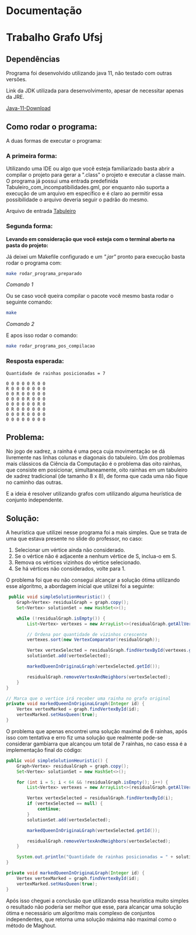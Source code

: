 # Documentação
# Trabalho Grafo Ufsj

## Dependências
Programa foi desenvolvido utilizando java 11, não testado com outras versões.

Link da JDK utilizada para desenvolvimento, apesar de necessitar apenas da JRE.

[Java-11-Download](https://docs.aws.amazon.com/corretto/latest/corretto-11-ug/downloads-list.html)
## Como rodar o programa:
A duas formas de executar o programa:

### A primeira forma:

Utilizando uma IDE ou algo que você esteja familiarizado basta abrir a compilar o projeto para gerar a ".class"
o projeto e executar a classe main. O programa já possui uma entrada predefinida Tabuleiro_com_incompatibilidades.gml, por enquanto não
suporta a execução de um arquivo em específico e é claro ao permitir essa possibilidade o arquivo deveria seguir
o padrão do mesmo.

Arquivo de entrada [Tabuleiro](src/main/java/input/Tabuleiro_com_incompatibilidades.gml)

### Segunda forma:

**Levando em consideração que você esteja com o terminal aberto na pasta do projeto:**

Já deixei um Makefile configurado e um *".jar"* pronto para execução basta rodar o programa com:
```bash
make rodar_programa_preparado
```
*Comando 1*

Ou se caso você queira compilar o pacote você mesmo basta rodar o seguinte comando:

```bash
make
```
*Comando 2*

E apos isso rodar o comando:
```bash
make rodar_programa_pos_compilacao
```

### Resposta esperada:
```
Quantidade de rainhas posicionadas = 7

0 0 0 0 0 R 0 0 
R 0 0 0 0 0 0 0 
0 0 R 0 0 0 0 0 
0 0 0 0 R 0 0 0 
0 0 0 0 0 0 R 0 
0 R 0 0 0 0 0 0 
0 0 0 R 0 0 0 0 
0 0 0 0 0 0 0 0 
```

## Problema:
No jogo de xadrez, a rainha é uma peça cuja movimentação se dá livremente nas linhas colunas e diagonais do tabuleiro.
Um dos problemas mais clássicos da Ciência da Computação é o problema das oito rainhas, que consiste em posicionar, 
simultaneamente, oito rainhas em um tabuleiro de xadrez tradicional (de tamanho 8 x 8), 
de forma que cada uma não fique no caminho das outras.

E a ideia é resolver utilizando grafos com utilizando alguma heurística de conjunto independente.

## Solução:
A heurística que utilizei nesse programa foi a mais simples. Que se trata de uma que estava presente no slide
do professor, no caso:
1. Selecionar um vértice ainda não considerado.
2. Se o vértice não é adjacente a nenhum vértice de S, inclua-o em S.
3. Remova os vértices vizinhos do vértice selecionado.
4. Se há vértices não considerados, volte para 1.

O problema foi que eu não consegui alcançar a solução ótima utilizando esse algoritmo, a abordagem inicial
que utilizei foi a seguinte:
```java
 public void simpleSolutionHeuristic() {
    Graph<Vertex> residualGraph = graph.copy();
    Set<Vertex> solutionSet = new HashSet<>();

    while (!residualGraph.isEmpty()) {
        List<Vertex> vertexes = new ArrayList<>(residualGraph.getAllVertexes());

        // Ordena por quantidade de vizinhos crescente
        vertexes.sort(new VertexComparator(residualGraph));

        Vertex vertexSelected = residualGraph.findVertexById(vertexes.get(0).getId());
        solutionSet.add(vertexSelected);

        markedQueenInOriginaLGraph(vertexSelected.getId());

        residualGraph.removeVertexAndNeighbors(vertexSelected);
    }
}

// Marca que o vertice irá receber uma rainha no grafo original
private void markedQueenInOriginaLGraph(Integer id) {
    Vertex vertexMarked = graph.findVertexById(id);
    vertexMarked.setHasQueen(true);
}
```
O problema que apenas encontrei uma solução maximal de 6 rainhas, após isso com tentativa e erro fiz uma
solução que realmente pode-se considerar gambiarra que alcançou um total de 7 rainhas, no caso essa
é a implementação final do código:
```java
public void simpleSolutionHeuristic() {
    Graph<Vertex> residualGraph = graph.copy();
    Set<Vertex> solutionSet = new HashSet<>();

    for (int i = 5; i < 64 && !residualGraph.isEmpty(); i++) {
        List<Vertex> vertexes = new ArrayList<>(residualGraph.getAllVertexes());

        Vertex vertexSelected = residualGraph.findVertexById(i);
        if (vertexSelected == null) {
            continue;
        }
        solutionSet.add(vertexSelected);

        markedQueenInOriginaLGraph(vertexSelected.getId());

        residualGraph.removeVertexAndNeighbors(vertexSelected);
    }

    System.out.println("Quantidade de rainhas posicionadas = " + solutionSet.size() + "\n");
}

private void markedQueenInOriginaLGraph(Integer id) {
    Vertex vertexMarked = graph.findVertexById(id);
    vertexMarked.setHasQueen(true);
}
```
Após isso cheguei a conclusão que utilizando essa heurística muito simples o resultado não poderia ser
melhor que esse, para alcançar uma solução ótima e necessário um algoritmo mais complexo de conjuntos
independentes, que retorna uma solução máxima não maximal como o método de Maghout.

